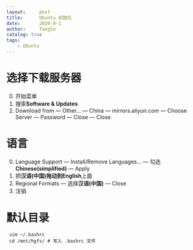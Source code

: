 ```yaml
---
layout:     post
title:      Ubuntu 初始化
date:       2020-9-1
author:     Tangle
catalog: true
tags:
    - Ubuntu
---
```


# 选择下载服务器

0. 开始菜单
0. 搜索**Software & Updates**
0. Download from — Other... — China — mirrors.aliyun.com — Choose Server — Password — Close — Close

# 语言

0. Language Support — Install/Remove Languages... — 勾选**Chinese(simplified)** — Apply
0. 把**汉语(中国)**拖动到**English**上面
0. Regional Formats — 选择**汉语(中国)** — Close
0. 注销

# 默认目录

```
 vim ~/.bashrc
 cd /mnt/hgfs/ # 写入 .bashrc 文件
 ```
